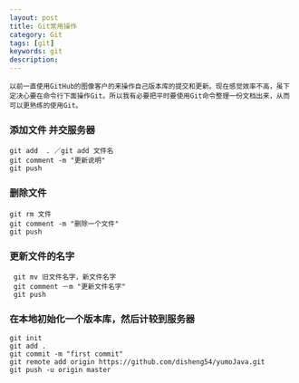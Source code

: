 ```yaml
---
layout: post
title: Git常用操作
category: Git
tags: [git]
keywords: git
description: 
---
```

    以前一直使用GitHub的图像客户的来操作自己版本库的提交和更新。现在感觉效率不高，虽下定决心要在命令行下面操作Git。所以我有必要把平时要使用Git命令整理一份文档出来，从而可以更熟练的使用Git。
    
###     添加文件 并交服务器
    git add  . ／git add 文件名
    git comment -m "更新说明"
    git push
    
### 删除文件
    git rm 文件
    git comment -m "删除一个文件"
    git push
    
###     更新文件的名字
     git mv 旧文件名字，新文件名字
     git comment －m "更新文件名字"
     git push
     
###  在本地初始化一个版本库，然后计较到服务器
    git init
    git add .
    git commit -m "first commit"
    git remote add origin https://github.com/disheng54/yumoJava.git
    git push -u origin master
     
     